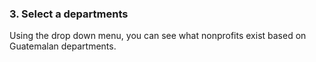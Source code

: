 ### 3. Select a departments

Using the drop down menu, you can see what nonprofits exist based on Guatemalan departments. 